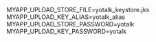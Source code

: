 MYAPP_UPLOAD_STORE_FILE=yotalk_keystore.jks
MYAPP_UPLOAD_KEY_ALIAS=yotalk_alias
MYAPP_UPLOAD_STORE_PASSWORD=yotalk
MYAPP_UPLOAD_KEY_PASSWORD=yotalk

